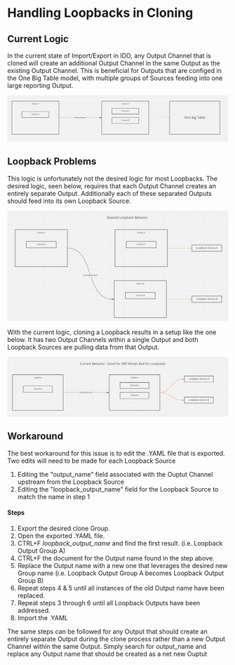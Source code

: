 # Handling Loopbacks in Cloning

## Current Logic

In the current state of Import/Export in IDO, any Output Channel that is cloned will create an additional Output Channel in the same Output as the existing Output Channel. This is beneficial for Outputs that are configed in the One Big Table model, with multiple groups of Sources feeding into one large reporting Output.

![Cloning works well for an OBT model](<../../.gitbook/assets/image (383) (1) (1) (1) (1).png>)

## Loopback Problems

This logic is unfortunately not the desired logic for most Loopbacks. The desired logic, seen below, requires that each Output Channel creates an entirely separate Output. Additionally each of these separated Outputs should feed into its own Loopback Source.

![Desired Loopback Cloning behavior](<../../.gitbook/assets/image (384) (1) (1) (1) (1).png>)

With the current logic,  cloning a Loopback results in a setup like the one below. It has two Output Channels within a single Output and both Loopback Sources are pulling data from that Output.&#x20;

![Actual Loopback Cloning behavior](<../../.gitbook/assets/image (382) (1) (1) (1) (1) (1) (1).png>)

## Workaround

The best workaround for this issue is to edit the .YAML file that is exported. Two edits will need to be made for each Loopback Source

1. Editing the "output\_name" field associated with the Ouptut Channel upstream from the Loopback Source
2. Editing the "loopback\_output\_name" field for the Loopback Source to match the name in step 1

#### Steps

1. Export the desired clone Group.
2. Open the exported .YAML file.
3. CTRL+F _loopback\_output\_name_ and find the first result. (i.e. Loopback Output Group A)
4. CTRL+F the document for the Output name found in the step above.
5. Replace the Output name with a new one that leverages the desired new Group name (i.e. Loopback Output Group A becomes Loopback Output Group B)
6. Repeat steps 4 & 5 until all instances of the old Output name have been replaced.
7. Repeat steps 3 through 6 until all Loopback Outputs have been addressed.
8. Import the .YAML

The same steps can be followed for any Output that should create an entirely separate Output during the clone process rather than a new Output Channel within the same Output. Simply search for output\_name and replace any Output name that should be created as a net new Ouptut

